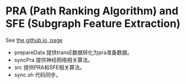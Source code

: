 # PRA (Path Ranking Algorithm) and SFE (Subgraph Feature Extraction)
See [the github.io
  page](http://matt-gardner.github.io/pra) 
* prepareData 提供transE数据转化为pra准备数据。
* syncPra 提供神经网络相关算法。
* src 提供PRA和SFE相关算法。
* sync.sh 代码同步。
